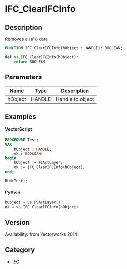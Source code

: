 # IFC_ClearIFCInfo

## Description
Removes all IFC data

```pascal
FUNCTION IFC_ClearIFCInfo(hObject : HANDLE): BOOLEAN;
```

```python
def vs.IFC_ClearIFCInfo(hObject):
    return BOOLEAN
```

## Parameters
|Name|Type|Description|
|---|---|---|
|hObject|HANDLE|Handle to object|

## Examples
#### VectorScript ####
```pascal
PROCEDURE Test;
VAR
	hObject : HANDLE;
	ok : BOOLEAN;
begin
	hObject := FSActLayer;
	ok := IFC_ClearIFCInfo(hObject);
end;

RUN(Test);
```
#### Python ####
```python
hObject = vs.FSActLayer()
ok = vs.IFC_ClearIFCInfo(hObject)
```

## Version
Availability: from Vectorworks 2014

## Category
* [IFC](../Categories/IFC.md)
